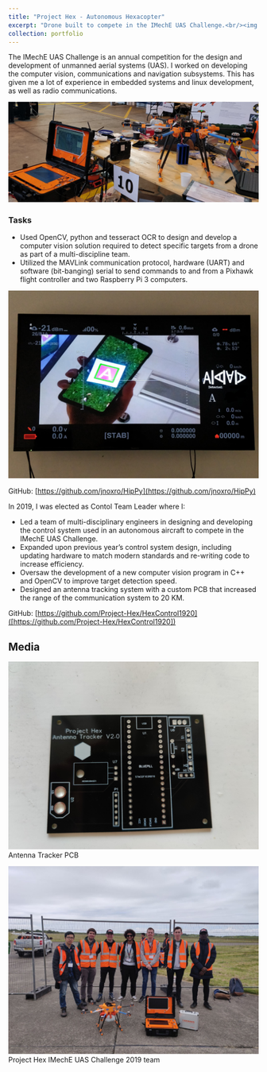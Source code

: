 ```yaml
---
title: "Project Hex - Autonomous Hexacopter"
excerpt: "Drone built to compete in the IMechE UAS Challenge.<br/><img src='/images/portfolio/HEX.gif'>"
collection: portfolio
---
```


The IMechE UAS Challenge is an annual competition for the design and development of unmanned aerial systems (UAS). I worked on developing the computer vision, communications and navigation subsystems. This has given me a lot of experience in embedded systems and linux development, as well as radio communications. 

![](/images/portfolio/drone-hex.jpg)

### Tasks
* Used OpenCV, python and tesseract OCR to design and develop a computer vision solution required to detect specific targets from a drone as part of a multi-discipline team.
* Utilized the MAVLink communication protocol, hardware (UART) and software (bit-banging) serial to send commands to and from a Pixhawk flight controller and two Raspberry Pi 3 computers.

![](/images/portfolio/CV-hex.jpg)

GitHub: [https://github.com/jnoxro/HipPy](https://github.com/jnoxro/HipPy)

In 2019, I was elected as Contol Team Leader where I:
* Led a team of multi-disciplinary engineers in designing and developing the control system used in an autonomous aircraft to compete in the IMechE UAS Challenge.
* Expanded upon previous year’s control system design, including updating hardware to match modern standards and re-writing code to increase efficiency.
* Oversaw the development of a new computer vision program in C++ and OpenCV to improve target detection speed.
* Designed an antenna tracking system with a custom PCB that increased the range of the communication system to 20 KM.

GitHub: [https://github.com/Project-Hex/HexControl1920]([https://github.com/Project-Hex/HexControl1920])

## Media
![](/images/portfolio/anttrack-hex.jpg)
Antenna Tracker PCB


![](/images/portfolio/hex-group.jpg)
Project Hex IMechE UAS Challenge 2019 team
